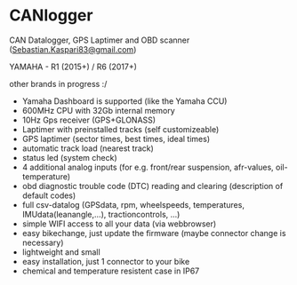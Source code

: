 # CANlogger
CAN Datalogger, GPS Laptimer and OBD scanner (Sebastian.Kaspari83@gmail.com)

YAMAHA - R1 (2015+) / R6 (2017+)

other brands in progress :/


- Yamaha Dashboard is supported (like the Yamaha CCU)
- 600MHz CPU with 32Gb internal memory
- 10Hz Gps receiver (GPS+GLONASS)
- Laptimer with preinstalled tracks (self customizeable)
- GPS laptimer (sector times, best times, ideal times)
- automatic track load (nearest track)
- status led (system check)
- 4 additional analog inputs (for e.g. front/rear suspension, afr-values, oil-temperature)
- obd diagnostic trouble code (DTC) reading and clearing (description of default codes)
- full csv-datalog (GPSdata, rpm, wheelspeeds, temperatures, IMUdata(leanangle,...), tractioncontrols, ...)
- simple WIFI access to all your data (via webbrowser)
- easy bikechange, just update the firmware (maybe connector change is necessary)
- lightweight and small
- easy installation, just 1 connector to your bike
- chemical and temperature resistent case in IP67
